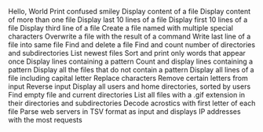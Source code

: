 Hello, World
Print confused smiley
Display content of a file
Display content of more than one file
Display last 10 lines of a file
Display first 10 lines of a file
Display third line of a file
Create a file named with multiple special characters
Overwrite a file with the result of a command
Write last line of a file into same file
Find and delete a file
Find and count number of directories and subdirectories
List newest files
Sort and print only words that appear once
Display lines containing a pattern
Count and display lines containing a pattern
Display all the files that do not contain a pattern
Display all lines of a file including capital letter
Replace characters
Remove certain letters from input
Reverse input
Display all users and home directories, sorted by users
Find empty file and current directories
List all files with a .gif extension in their directories and subdirectories
Decode acrostics with first letter of each file
Parse web servers in TSV format as input and displays IP addresses with the most requests 
